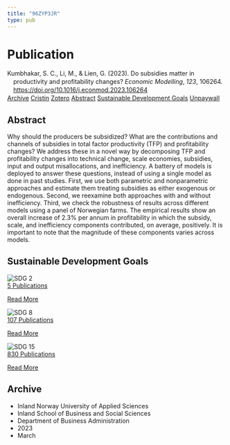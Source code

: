 ```yaml
---
title: "96ZYP3JR"
type: pub
---
```

<h1>Publication</h1>
<article id="csl-bib-container-96ZYP3JR" class="csl-bib-container">
  <div class="csl-bib-body" style="line-height: 1.35; padding-left: 1em; text-indent:-1em;">
  <div class="csl-entry">Kumbhakar, S. C., Li, M., &amp; Lien, G. (2023). Do subsidies matter in productivity and profitability changes? <i>Economic Modelling</i>, <i>123</i>, 106264. <a href="https://doi.org/10.1016/j.econmod.2023.106264">https://doi.org/10.1016/j.econmod.2023.106264</a></div>
</div>
  <div class="csl-bib-buttons">
    <a href="#taxonomy-article-96ZYP3JR" class="csl-bib-button">Archive</a>
    <a href="https://app.cristin.no/results/show.jsf?id=2133203" alt="Cristin URL" class="csl-bib-button">Cristin</a>
    <a href="http://zotero.org/groups/5402882/items/96ZYP3JR" alt="Zotero URL" class="csl-bib-button">Zotero</a>
    <a href="#abstract-article-96ZYP3JR" class="csl-bib-button">Abstract</a>
    <a href="#sdg-article-96ZYP3JR" class="csl-bib-button">Sustainable Development Goals</a>
    <a href="https://doi.org/10.1016/j.econmod.2023.106264" class="csl-bib-button">Unpaywall</a>
  </div>
  <div id="csl-bib-meta-container-96ZYP3JR"></div>
</article>
<div id="csl-bib-meta-96ZYP3JR" class="csl-bib-meta">
  <article id="abstract-article-96ZYP3JR" class="abstract-article">
    <h1>Abstract</h1>
    Why should the producers be subsidized? What are the contributions and channels of subsidies in total factor productivity (TFP) and profitability changes? We address these in a novel way by decomposing TFP and profitability changes into technical change, scale economies, subsidies, input and output misallocations, and inefficiency. A battery of models is deployed to answer these questions, instead of using a single model as done in past studies. First, we use both parametric and nonparametric approaches and estimate them treating subsidies as either exogenous or endogenous. Second, we reexamine both approaches with and without inefficiency. Third, we check the robustness of results across different models using a panel of Norwegian farms. The empirical results show an overall increase of 2.3% per annum in profitability in which the subsidy, scale, and inefficiency components contributed, on average, positively. It is important to note that the magnitude of these components varies across models.
  </article>
  <article id="sdg-article-96ZYP3JR" class="sdg-article">
    <h1>Sustainable Development Goals</h1>
    <div class="sdg-container"><div id="sdg2" class="sdg"> <img src="{{< params subfolder >}}images/sdg/sdg02_en.png" class="image" alt="SDG 2"> <div class="sdg-overlay"> <a href="{{< params subfolder >}}en/archive/?sdg=2#archive" class="sdg-publication-count"><span>5</span> Publications</a> <p><a href="https://sdgs.un.org/goals/goal2" class="sdg-read-more">Read More</a></p> </div> </div> <div id="sdg8" class="sdg"> <img src="{{< params subfolder >}}images/sdg/sdg08_en.png" class="image" alt="SDG 8"> <div class="sdg-overlay"> <a href="{{< params subfolder >}}en/archive/?sdg=8#archive" class="sdg-publication-count"><span>107</span> Publications</a> <p><a href="https://sdgs.un.org/goals/goal8" class="sdg-read-more">Read More</a></p> </div> </div> <div id="sdg15" class="sdg"> <img src="{{< params subfolder >}}images/sdg/sdg15_en.png" class="image" alt="SDG 15"> <div class="sdg-overlay"> <a href="{{< params subfolder >}}en/archive/?sdg=15#archive" class="sdg-publication-count"><span>830</span> Publications</a> <p><a href="https://sdgs.un.org/goals/goal15" class="sdg-read-more">Read More</a></p> </div> </div></div>
  </article>
  <article id="taxonomy-article-96ZYP3JR" class="taxonomy-article">
    <h1>Archive</h1>
    <ul>
      <li>Inland Norway University of Applied Sciences</li>
      <li>Inland School of Business and Social Sciences</li>
      <li>Department of Business Administration</li>
      <li>2023</li>
      <li>March</li>
    </ul>
  </article>
</div>
